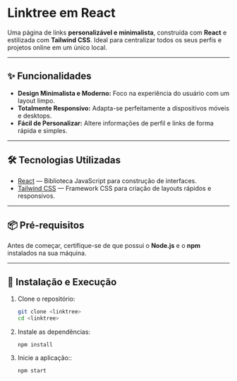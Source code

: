# Linktree em React

Uma página de links **personalizável e minimalista**, construída com **React** e estilizada com **Tailwind CSS**. Ideal para centralizar todos os seus perfis e projetos online em um único local.

---

## ✨ Funcionalidades
- **Design Minimalista e Moderno:** Foco na experiência do usuário com um layout limpo.  
- **Totalmente Responsivo:** Adapta-se perfeitamente a dispositivos móveis e desktops.  
- **Fácil de Personalizar:** Altere informações de perfil e links de forma rápida e simples.  

---

## 🛠️ Tecnologias Utilizadas
- [React](https://reactjs.org/) — Biblioteca JavaScript para construção de interfaces.  
- [Tailwind CSS](https://tailwindcss.com/) — Framework CSS para criação de layouts rápidos e responsivos.  

---

## 📦 Pré-requisitos
Antes de começar, certifique-se de que possui o **Node.js** e o **npm** instalados na sua máquina.  

---

## 🚀 Instalação e Execução

1. Clone o repositório:
   ```bash
   git clone <linktree>
   cd <linktree>
2. Instale as dependências:
   ```
   npm install
3. Inicie a aplicação::
   ```
   npm start
